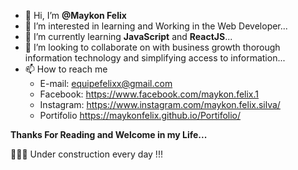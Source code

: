- 👋 Hi, I’m **@Maykon Felix**
- 👀 I’m interested in learning and Working in the Web Developer...
- 🌱 I’m currently learning **JavaScript** and **ReactJS**...
- 💞️ I’m looking to collaborate on with business growth thorough information technology and simplifying access to information...
- 📫 How to reach me 
    -    E-mail: equipefelixx@gmail.com
    -    Facebook: https://www.facebook.com/maykon.felix.1
    -    Instagram: https://www.instagram.com/maykon.felix.silva/
    -    Portifolio https://maykonfelix.github.io/Portifolio/

**Thanks For Reading and Welcome in my Life...**

👨🏽‍💻 Under construction every day !!!
<!---
MaykonFelix/MaykonFelix is a ✨ special ✨ repository because its `README.md` (this file) appears on your GitHub profile.
You can click the Preview link to take a look at your changes.
--->
